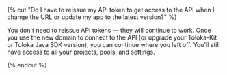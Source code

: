 {% cut "Do I have to reissue my API token to get access to the API when I change the URL or update my app to the latest version?" %}

You don't need to reissue API tokens — they will continue to work. Once you use the new domain to connect to the API (or upgrade your Toloka-Kit or Toloka Java SDK version), you can continue where you left off. You'll still have access to all your projects, pools, and settings.

{% endcut %}